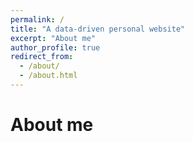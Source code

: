 ```yaml
---
permalink: /
title: "A data-driven personal website"
excerpt: "About me"
author_profile: true
redirect_from: 
  - /about/
  - /about.html
---
```

About me
======
